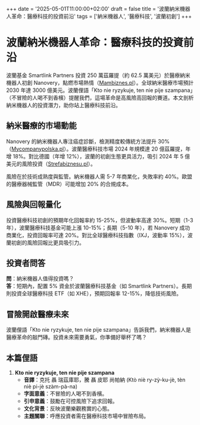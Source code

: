 +++
date = '2025-05-01T11:00:00+02:00'
draft = false
title = '波蘭納米機器人革命：醫療科技的投資前沿'
tags = ['納米機器人', '醫療科技', '波蘭初創']
+++

# 波蘭納米機器人革命：醫療科技的投資前沿

波蘭基金 Smartlink Partners 投資 250 萬茲羅提（約 62.5 萬美元）於醫療納米機器人初創 Nanovery，點燃市場熱情（[Mambiznes.pl](https://mambiznes.pl/news/polski-smartlink-partners-z-kolejna-inwestycja-wspiera-rewolucje-nanorobotow-w-medycynie/)）。全球納米醫療市場預計 2030 年達 3000 億美元。波蘭俚語「Kto nie ryzykuje, ten nie pije szampana」（不冒險的人喝不到香檳）提醒我們，這場革命是高風險高回報的賽道。本文剖析納米機器人的投資潛力，助你站上醫療科技前沿。

## 納米醫療的市場動能

Nanovery 的納米機器人專注癌症診斷，檢測精度較傳統方法提升 30%（[Mycompanypolska.pl](https://mycompanypolska.pl/artykul/2-5-mln-zl-na-nanoroboty-dla-medycyny-smartlink-inwestuje-w-startup-nanovery/17712)）。波蘭醫療科技市場 2024 年規模達 20 億茲羅提，年增 18%。對比德國（年增 12%），波蘭的初創生態更具活力，吸引 2024 年 5 億美元的風險投資（[Strefabiznesu.pl](https://strefabiznesu.pl/polski-fundusz-inwestuje-w-rewolucje-to-moze-byc-przelom/ar/c3p2-27511225)）。

風險在於技術成熟度與監管。納米機器人需 5-7 年商業化，失敗率約 40%。歐盟的醫療器械監管（MDR）可能增加 20% 的合規成本。

## 風險與回報量化

投資醫療科技初創的預期年化回報率約 15-25%，但波動率高達 30%。短期（1-3 年），波蘭醫療科技基金可能上漲 10-15%；長期（5-10 年），若 Nanovery 成功商業化，投資回報率可達 20%。對比全球醫療科技指數（IXJ，波動率 15%），波蘭初創的風險回報比更具吸引力。

## 投資者問答

**問**：納米機器人值得投資嗎？  
**答**：短期內，配置 5% 資金於波蘭醫療科技基金（如 Smartlink Partners）。長期則投資全球醫療科技 ETF（如 XHE），預期回報率 12-15%，降低技術風險。

## 冒險開啟醫療未來

波蘭俚語「Kto nie ryzykuje, ten nie pije szampana」告訴我們，納米機器人是醫療革命的敲門磚。投資未來需要勇氣，你準備好舉杯了嗎？

## 本篇俚語

1. **Kto nie ryzykuje, ten nie pije szampana**  
   - **音譯**：克托 聶 瑞茲庫耶，騰 聶 皮耶 尚帕納 (Ktò niè ry-zỳ-ku-jè, tèn niè pi-jè szàm-pà-na)  
   - **字面意義**：不冒險的人喝不到香檳。  
   - **引申意義**：鼓勵在可控風險下追求回報。  
   - **文化背景**：反映波蘭樂觀務實的心態。  
   - **主題關聯**：呼應投資者需在醫療科技市場中冒險布局。

